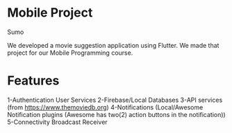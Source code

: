 # Mobile Project

Sumo 

We developed a movie suggestion application using Flutter. 
We made that project for our Mobile Programming course. 

# Features

1-Authentication User Services
2-Firebase/Local Databases
3-API services (from https://www.themoviedb.org)
4-Notifications (Local/Awesome Notification plugins (Awesome has two(2) action buttons in the notification))
5-Connectivity Broadcast Receiver



